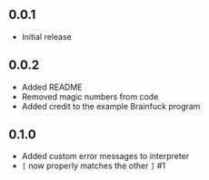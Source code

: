 ## 0.0.1

* Initial release

## 0.0.2

* Added README
* Removed magic numbers from code
* Added credit to the example Brainfuck program

## 0.1.0
* Added custom error messages to interpreter
* `[` now properly matches the other `]` #1
